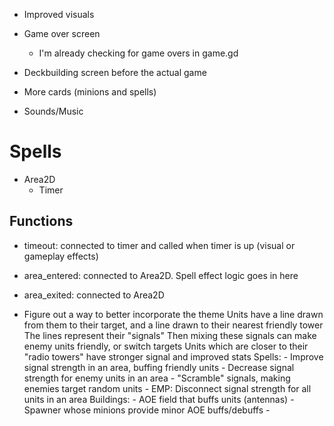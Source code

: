 
- Improved visuals

- Game over screen
	- I'm already checking for game overs in game.gd

- Deckbuilding screen before the actual game

- More cards (minions and spells)

- Sounds/Music

# Spells
- Area2D
	- Timer

## Functions
- timeout: connected to timer and called when timer is up (visual or gameplay effects)
- area_entered: connected to Area2D. Spell effect logic goes in here  
- area_exited: connected to Area2D 

- Figure out a way to better incorporate the theme
	Units have a line drawn from them to their target, and a line drawn to their nearest friendly tower
	The lines represent their "signals" 
	Then mixing these signals can make enemy units friendly, or switch targets
	Units which are closer to their "radio towers" have stronger signal and improved stats
	Spells:
		- Improve signal strength in an area, buffing friendly units
		- Decrease signal strength for enemy units in an area
		- "Scramble" signals, making enemies target random units
		- EMP: Disconnect signal strength for all units in an area
	Buildings:
		- AOE field that buffs units (antennas)
		- Spawner whose minions provide minor AOE buffs/debuffs
		- 
